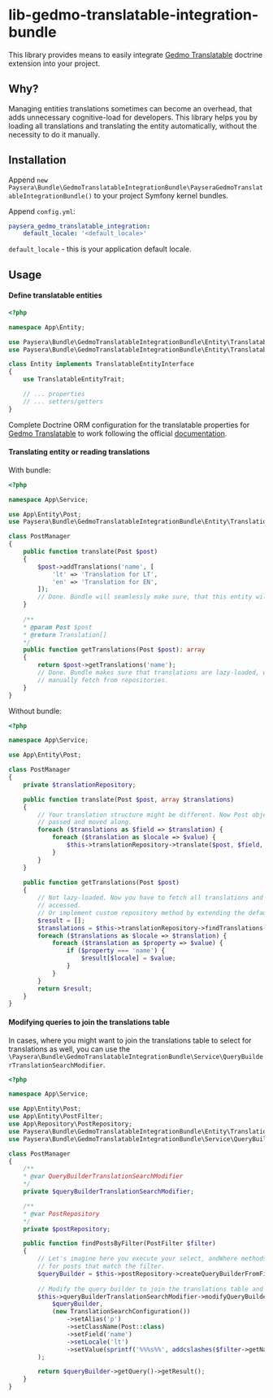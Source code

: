 # lib-gedmo-translatable-integration-bundle

This library provides means to easily integrate [Gedmo Translatable](https://github.com/Atlantic18/DoctrineExtensions/blob/v2.4.x/doc/translatable.md) doctrine extension into your project.

## Why?

Managing entities translations sometimes can become an overhead, that adds unnecessary cognitive-load for developers. This
library helps you by loading all translations and translating the entity automatically, without the necessity to do it manually.

## Installation

Append `new Paysera\Bundle\GedmoTranslatableIntegrationBundle\PayseraGedmoTranslatableIntegrationBundle()` to your project
Symfony kernel bundles.

Append `config.yml`:
```yaml
paysera_gedmo_translatable_integration:
    default_locale: '<default_locale>'
```

`default_locale` - this is your application default locale.

## Usage

#### Define translatable entities

```php
<?php

namespace App\Entity;

use Paysera\Bundle\GedmoTranslatableIntegrationBundle\Entity\TranslatableEntityInterface;
use Paysera\Bundle\GedmoTranslatableIntegrationBundle\Entity\TranslatableEntityTrait;

class Entity implements TranslatableEntityInterface
{
    use TranslatableEntityTrait;

    // ... properties
    // ... setters/getters
}
```

Complete Doctrine ORM configuration for the translatable properties for 
[Gedmo Translatable](https://github.com/Atlantic18/DoctrineExtensions/blob/v2.4.x/doc/translatable.md) to work following 
the official [documentation](https://github.com/Atlantic18/DoctrineExtensions/blob/v2.4.x/doc/translatable.md).

#### Translating entity or reading translations

With bundle:

```php
<?php

namespace App\Service;

use App\Entity\Post;
use Paysera\Bundle\GedmoTranslatableIntegrationBundle\Entity\Translation;

class PostManager
{
    public function translate(Post $post)
    {
        $post->addTranslations('name', [
            'lt' => 'Translation for LT',
            'en' => 'Translation for EN',
        ]);
        // Done. Bundle will seamlessly make sure, that this entity will be translated using Gedmo extension.
    }
    
    /**
    * @param Post $post
    * @return Translation[]
    */  
    public function getTranslations(Post $post): array
    {
        return $post->getTranslations('name');
        // Done. Bundle makes sure that translations are lazy-loaded, when accessed. This is done without necessity to
        // manually fetch from repositories. 
    }
}
```

Without bundle:

```php
<?php

namespace App\Service;

use App\Entity\Post;

class PostManager
{
    private $translationRepository;

    public function translate(Post $post, array $translations)
    {
        // Your translation structure might be different. Now Post object is coupled with translations and have to be 
        // passed and moved along.
        foreach ($translations as $field => $translation) {
            foreach ($translation as $locale => $value) {
                $this->translationRepository->translate($post, $field, $locale, $value);
            }
        }
    }
    
    public function getTranslations(Post $post)
    {
        // Not lazy-loaded. Now you have to fetch all translations and set them somewhere, but not sure if they will be
        // accessed.
        // Or implement custom repository method by extending the default Gedmo repository.
        $result = [];
        $translations = $this->translationRepository->findTranslations($post);
        foreach ($translations as $locale => $translation) {
            foreach ($translation as $property => $value) {
                if ($property === 'name') {
                    $result[$locale] = $value;
                }
            }
        }   
        return $result;
    }
}
```

#### Modifying queries to join the translations table

In cases, where you might want to join the translations table to select for translations as well, you can use the 
`\Paysera\Bundle\GedmoTranslatableIntegrationBundle\Service\QueryBuilderTranslationSearchModifier`.

```php
<?php

namespace App\Service;

use App\Entity\Post;
use App\Entity\PostFilter;
use App\Repository\PostRepository;
use Paysera\Bundle\GedmoTranslatableIntegrationBundle\Entity\TranslationSearchConfiguration;
use Paysera\Bundle\GedmoTranslatableIntegrationBundle\Service\QueryBuilderTranslationSearchModifier;

class PostManager
{
    /**
    * @var QueryBuilderTranslationSearchModifier
    */
    private $queryBuilderTranslationSearchModifier;

    /**
    * @var PostRepository
    */
    private $postRepository;

    public function findPostsByFilter(PostFilter $filter)
    {
        // Let's imagine here you execute your select, andWhere methods to construct a query builder that would search
        // for posts that match the filter.
        $queryBuilder = $this->postRepository->createQueryBuilderFromFilter($filter);
        
        // Modify the query builder to join the translations table and also select posts that match the translation.
        $this->queryBuilderTranslationSearchModifier->modifyQueryBuilder(
            $queryBuilder,
            (new TranslationSearchConfiguration())
                ->setAlias('p')
                ->setClassName(Post::class)
                ->setField('name')
                ->setLocale('lt')
                ->setValue(sprintf('%%%s%%', addcslashes($filter->getName(), '%_')))
        );

        return $queryBuilder->getQuery()->getResult();
    }
}
```
